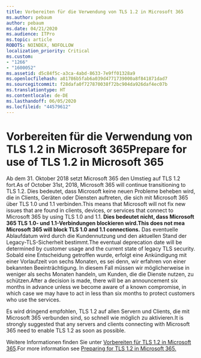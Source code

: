 ```yaml
---
title: Vorbereiten für die Verwendung von TLS 1.2 in Microsoft 365
ms.author: pebaum
author: pebaum
ms.date: 04/21/2020
ms.audience: ITPro
ms.topic: article
ROBOTS: NOINDEX, NOFOLLOW
localization_priority: Critical
ms.custom:
- "1266"
- "1600052"
ms.assetid: d5c84f5c-a3ca-4abd-8633-7e9ff01328a9
ms.openlocfilehash: a81786b5fab6a039d4771739000a8f841871dad7
ms.sourcegitcommit: f28dafa0f727870038f72bc904da926daf4ec07b
ms.translationtype: HT
ms.contentlocale: de-DE
ms.lasthandoff: 06/05/2020
ms.locfileid: "44579612"
---
```

# <a name="prepare-for-use-of-tls-12-in-microsoft-365"></a><span data-ttu-id="62ea7-102">Vorbereiten für die Verwendung von TLS 1.2 in Microsoft 365</span><span class="sxs-lookup"><span data-stu-id="62ea7-102">Prepare for use of TLS 1.2 in Microsoft 365</span></span>

<span data-ttu-id="62ea7-103">Ab dem 31. Oktober 2018 setzt Microsoft 365 den Umstieg auf TLS 1.2 fort.</span><span class="sxs-lookup"><span data-stu-id="62ea7-103">As of October 31st, 2018, Microsoft 365 will continue transitioning to TLS 1.2.</span></span> <span data-ttu-id="62ea7-104">Dies bedeutet, dass Microsoft keine neuen Probleme beheben wird, die in Clients, Geräten oder Diensten auftreten, die sich mit Microsoft 365 über TLS 1.0 und 1.1 verbinden.</span><span class="sxs-lookup"><span data-stu-id="62ea7-104">This means that Microsoft will not fix new issues that are found in clients, devices, or services that connect to Microsoft 365 by using TLS 1.0 and 1.1.</span></span> <span data-ttu-id="62ea7-105">**Dies bedeutet nicht, dass Microsoft 365 TLS 1.0- und 1.1-Verbindungen blockieren wird.**</span><span class="sxs-lookup"><span data-stu-id="62ea7-105">**This does not mea Microsoft 365 will block TLS 1.0 and 1.1 connections.**</span></span> <span data-ttu-id="62ea7-106">Das eventuelle Ablaufdatum wird durch die Kundennutzung und den aktuellen Stand der Legacy-TLS-Sicherheit bestimmt.</span><span class="sxs-lookup"><span data-stu-id="62ea7-106">The eventual deprecation date will be determined by customer usage and the current state of legacy TLS security.</span></span> <span data-ttu-id="62ea7-107">Sobald eine Entscheidung getroffen wurde, erfolgt eine Ankündigung mit einer Vorlaufzeit von sechs Monaten, es sei denn, wir erfahren von einer bekannten Beeinträchtigung. In diesem Fall müssen wir möglicherweise in weniger als sechs Monaten handeln, um Kunden, die die Dienste nutzen, zu schützen.</span><span class="sxs-lookup"><span data-stu-id="62ea7-107">After a decision is made, there will be an announcement six months in advance unless we become aware of a known compromise, in which case we may have to act in less than six months to protect customers who use the services.</span></span>
  
<span data-ttu-id="62ea7-108">Es wird dringend empfohlen, TLS 1.2 auf allen Servern und Clients, die mit Microsoft 365 verbunden sind, so schnell wie möglich zu aktivieren.</span><span class="sxs-lookup"><span data-stu-id="62ea7-108">It is strongly suggested that any servers and clients connecting with Microsoft 365 need to enable TLS 1.2 as soon as possible.</span></span>
  
<span data-ttu-id="62ea7-109">Weitere Informationen finden Sie unter [Vorbereiten für TLS 1.2 in Microsoft 365](https://support.microsoft.com/help/4057306/preparing-for-tls-1-2-in-office-365).</span><span class="sxs-lookup"><span data-stu-id="62ea7-109">For more information see [Preparing for TLS 1.2 in Microsoft 365.](https://support.microsoft.com/help/4057306/preparing-for-tls-1-2-in-office-365)</span></span>
  
